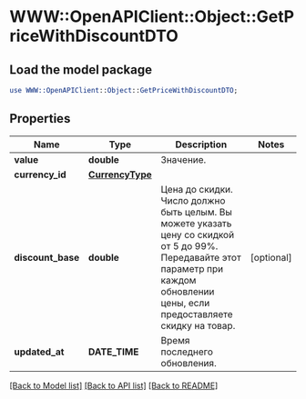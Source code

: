 # WWW::OpenAPIClient::Object::GetPriceWithDiscountDTO

## Load the model package
```perl
use WWW::OpenAPIClient::Object::GetPriceWithDiscountDTO;
```

## Properties
Name | Type | Description | Notes
------------ | ------------- | ------------- | -------------
**value** | **double** | Значение. | 
**currency_id** | [**CurrencyType**](CurrencyType.md) |  | 
**discount_base** | **double** | Цена до скидки.  Число должно быть целым. Вы можете указать цену со скидкой от 5 до 99%.  Передавайте этот параметр при каждом обновлении цены, если предоставляете скидку на товар.  | [optional] 
**updated_at** | **DATE_TIME** | Время последнего обновления. | 

[[Back to Model list]](../README.md#documentation-for-models) [[Back to API list]](../README.md#documentation-for-api-endpoints) [[Back to README]](../README.md)


